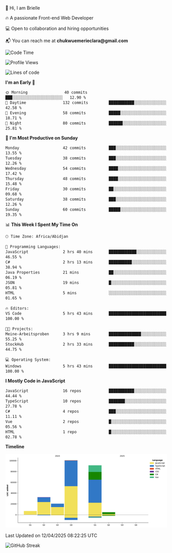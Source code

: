 <div align="left">
  <p>👋 Hi, I am Brielle</p>
  <p>🔥 A passionate Front-end Web Developer</p>
  <p>💻 Open to collaboration and hiring opportunities</p>
  <p>📬 You can reach me at <strong>chukwuemerieclara@gmail.com</strong></p>
</div>


 
 <!--START_SECTION:waka-->
![Code Time](http://img.shields.io/badge/Code%20Time-582%20hrs%2038%20mins-blue)

![Profile Views](http://img.shields.io/badge/Profile%20Views-8-blue)

![Lines of code](https://img.shields.io/badge/From%20Hello%20World%20I%27ve%20Written-255.3%20thousand%20lines%20of%20code-blue)

**I'm an Early 🐤** 

```text
🌞 Morning                40 commits          ███░░░░░░░░░░░░░░░░░░░░░░   12.90 % 
🌆 Daytime                132 commits         ███████████░░░░░░░░░░░░░░   42.58 % 
🌃 Evening                58 commits          █████░░░░░░░░░░░░░░░░░░░░   18.71 % 
🌙 Night                  80 commits          ██████░░░░░░░░░░░░░░░░░░░   25.81 % 
```
📅 **I'm Most Productive on Sunday** 

```text
Monday                   42 commits          ███░░░░░░░░░░░░░░░░░░░░░░   13.55 % 
Tuesday                  38 commits          ███░░░░░░░░░░░░░░░░░░░░░░   12.26 % 
Wednesday                54 commits          ████░░░░░░░░░░░░░░░░░░░░░   17.42 % 
Thursday                 48 commits          ████░░░░░░░░░░░░░░░░░░░░░   15.48 % 
Friday                   30 commits          ██░░░░░░░░░░░░░░░░░░░░░░░   09.68 % 
Saturday                 38 commits          ███░░░░░░░░░░░░░░░░░░░░░░   12.26 % 
Sunday                   60 commits          █████░░░░░░░░░░░░░░░░░░░░   19.35 % 
```


📊 **This Week I Spent My Time On** 

```text
🕑︎ Time Zone: Africa/Abidjan

💬 Programming Languages: 
JavaScript               2 hrs 40 mins       ████████████░░░░░░░░░░░░░   46.55 % 
C#                       2 hrs 13 mins       ██████████░░░░░░░░░░░░░░░   38.94 % 
Java Properties          21 mins             ██░░░░░░░░░░░░░░░░░░░░░░░   06.19 % 
JSON                     19 mins             █░░░░░░░░░░░░░░░░░░░░░░░░   05.81 % 
HTML                     5 mins              ░░░░░░░░░░░░░░░░░░░░░░░░░   01.65 % 

🔥 Editors: 
VS Code                  5 hrs 43 mins       █████████████████████████   100.00 % 

🐱‍💻 Projects: 
Meine-Arbeitsproben      3 hrs 9 mins        ██████████████░░░░░░░░░░░   55.25 % 
StockHub                 2 hrs 33 mins       ███████████░░░░░░░░░░░░░░   44.75 % 

💻 Operating System: 
Windows                  5 hrs 43 mins       █████████████████████████   100.00 % 
```

**I Mostly Code in JavaScript** 

```text
JavaScript               16 repos            ███████████░░░░░░░░░░░░░░   44.44 % 
TypeScript               10 repos            ███████░░░░░░░░░░░░░░░░░░   27.78 % 
C#                       4 repos             ███░░░░░░░░░░░░░░░░░░░░░░   11.11 % 
Vue                      2 repos             █░░░░░░░░░░░░░░░░░░░░░░░░   05.56 % 
HTML                     1 repo              █░░░░░░░░░░░░░░░░░░░░░░░░   02.78 % 
```



**Timeline**

![Lines of Code chart](https://raw.githubusercontent.com/Brielle28/Brielle28/main/assets/bar_graph.png)


 Last Updated on 12/04/2025 08:22:25 UTC
<!--END_SECTION:waka-->

![GitHub Streak](https://github-readme-streak-stats.herokuapp.com/?user=Brielle28)



